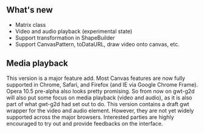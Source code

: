 ## What's new ##

  * Matrix class
  * Video and audio playback (experimental state)
  * Support transformation in ShapeBuilder
  * Support CanvasPattern, toDataURL, draw video onto canvas, etc.

## Media playback ##

This version is a major feature add. Most Canvas features are now fully supported in Chrome, Safari, and Firefox (and IE via Google Chrome Frame). Opera 10.5 pre-alpha also looks pretty promising. So from now on gwt-g2d will also put some focus on media playback (video and audio), as it is also part of what gwt-g2d had set out to do. This version contains a draft gwt wrapper for the video and audio element. However, they are not yet widely supported across the major browsers. Interested parties are highly encouraged to try out and provide feedbacks on the interface.